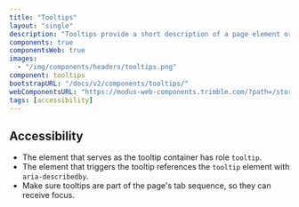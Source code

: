 ```yaml
---
title: "Tooltips"
layout: "single"
description: "Tooltips provide a short description of a page element or control."
components: true
componentsWeb: true
images:
  - "/img/components/headers/tooltips.png"
component: tooltips
bootstrapURL: "/docs/v2/components/tooltips/"
webComponentsURL: "https://modus-web-components.trimble.com/?path=/story/components-tooltip--default"
tags: [accessibility]
---
```


## Accessibility

- The element that serves as the tooltip container has role `tooltip`.
- The element that triggers the tooltip references the `tooltip` element with `aria-describedby`.
- Make sure tooltips are part of the page's tab sequence, so they can receive focus.
